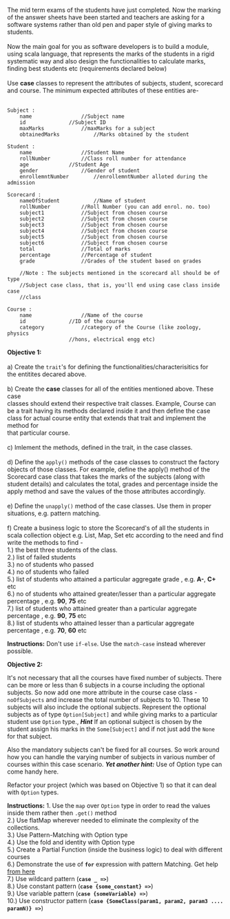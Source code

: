The mid term exams of the students have just completed. Now the marking of the
answer sheets have been started and teachers are asking for a software systems
rather than old pen and paper style of giving marks to students.<br/>
<br/>
Now the main goal for you as software developers is to build a module, using
scala language, that represents the marks of the students in a rigid
systematic way and also design the functionalities to calculate marks, finding
best students etc (requirements declared below)<br/>
<br/>
Use **case** classes to represent the attributes of subjects, student, scorecard
and course. The minimum expected attributes of these entities are-<br/>
<br/>
```
Subject :
	name 				//Subject name
	id				//Subject ID
	maxMarks			//maxMarks for a subject
	obtainedMarks		    //Marks obtained by the student
	
Student :
	name 				//Student Name
	rollNumber			//Class roll number for attendance
	age				//Student Age
	gender				//Gender of student
	enrollemntNumber	    //enrollemntNumber alloted during the admission

Scorecard :
	nameOfStudent		    //Name of student
	rollNumber			//Roll Number (you can add enrol. no. too)
	subject1			//Subject from chosen course
	subject2			//Subject from chosen course
	subject3			//Subject from chosen course
	subject4			//Subject from chosen course
	subject5			//Subject from chosen course
	subject6			//Subject from chosen course
	total				//Total of marks
	percentage			//Percentage of student
	grade				//Grades of the student based on grades

	//Note : The subjects mentioned in the scorecard all should be of type
	//Subject case class, that is, you'll end using case class inside case
	//class

Course :
	name 				//Name of the course
	id 				//ID of the course
	category			//category of the Course (like zoology, physics
					//hons, electrical engg etc)

```
**Objective 1:**<br/>
<br/>
a)  Create the `trait`'s for defining the functionalities/characterisitics for<br/>
the entitites decared above.<br/>
<br/>
b) Create the **case** classes for all of the entities mentioned above. These case<br/>
classes should extend their respective trait classes. Example, Course can<br/>
be a trait having its methods declared inside it and then define the case<br/>
class for actual course entity that extends that trait and implement the method for<br/>
that particular course.<br/>
<br/>
c) Imlement the methods, defined in the trait, in the case classes.<br/>
<br/>
d) Define the `apply()` methods of the case classes to construct the factory
objects of those classes. For example, define the apply() method of the
Scorecard case class that takes the marks of the subjects (along with student
details) and calculates the total, grades and percentage inside the apply
method and save the values of the those attributes accordingly.
<br/><br/>
e) Define the `unapply()` method of the case classes. Use them in proper
situations, e.g. pattern matching.<br/>
<br/>
f) Create a business logic to store the Scorecard's of all the students in scala collection object e.g. List, Map, Set
etc according to the need and find write the methods to find -<br/> 
1.) the best three students of the class.<br/>
2.) list of failed students<br/>
3.) no of students who passed<br/>
4.) no of students who failed<br/>
5.) list of students who attained a particular aggregate grade , e.g. **A-**, **C+** etc<br/>
6.) no of students who attained greater/lesser than a particular aggregate percentage , e.g. **90**, **75** etc<br/>
7.) list of students who attained greater than a particular aggregate percentage , e.g. **90**, **75** etc<br/>
8.) list of students who attained lesser than a particular aggregate percentage , e.g. **70**, **60** etc<br/>

**Instructions:** Don't use `if-else`. Use the `match-case` instead wherever possible.

**Objective 2:**

It's not necessary that all the courses have fixed number of subjects. There can be more or less
than 6 subjects in a course including the optional subjects. So now add one more
attribute in the course case class - `noOfSubjects` and increase the total number of
subjects to 10. These 10 subjects will also include the optional subjects. Represent the
optional subjects as of type `Option[Subject]` and while giving marks to a particular
student use `Option` type., **_Hint_** If an optional subject is chosen by the student assign his marks in the
`Some[Subject]` and if not just add the `None` for that subject.

Also the mandatory subjects can't be fixed for all courses. So work around how you can
handle the varying number of subjects in various number of courses within this case
scenario. **_Yet another hint:_** Use of Option type can come handy here.

Refactor your project (which was based on Objective 1) so that it can deal with `Option` types.

**Instructions:** 1. Use the `map` over `Option` type in order to read the values inside them rather then `.get()` method<br/>
2.) Use flatMap wherever needed to eliminate the complexity of the collections.<br/>
3.) Use Pattern-Matching with Option type<br/>
4.) Use the fold and identity with Option type<br/>
5.) Create a Partial Function (inside the business logic) to deal with different courses<br/>
6.) Demonstrate the use of **`for`** expression with pattern Matching. Get help <a href="http://www.artima.com/weblogs/viewpost.jsp?thread=281160">from here</a><br/>
7.) Use wildcard pattern (**`case _ =>`**)<br/>
8.) Use constant pattern (**`case {some_constant} =>`**)<br/>
9.) Use variable pattern (**`case {someVariable} =>`**)<br/>
10.) Use constructor pattern (**`case {SomeClass(param1, param2, param3 .... paramN)} =>`**)<br/>
